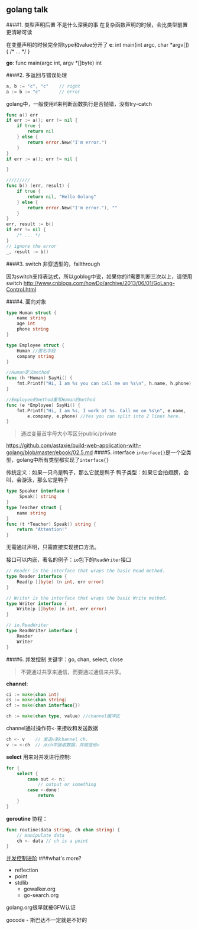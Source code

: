 golang talk
--

####1. 类型声明后置
不是什么深奥的事
在复杂函数声明的时候，会比类型前置更清晰可读

在变量声明的时候完全把type和value分开了
**c**:  int main(int argc, char \*argv[]) { /\* ... \*/ }

**go**: func main(argc int, argv *[]byte) int

####2. 多返回与错误处理
```go
a, b := "c", "c"    // right
a := b := "c"       // error
```

golang中，一般使用if来判断函数执行是否抛错，没有try-catch
```go
func a() err
if err := a(); err != nil {
    if true {
        return nil
    } else {
        return error.New("I'm error.")
    }
}
if err := a(); err != nil {

}

/////////
func b() (err, result) {
    if true {
        return nil, "Hello Golang"
    } else {
        return error.New("I'm error."), ""
    }
}
err, result := b()
if err != nil {
    /* ... */
}
// ignore the error
_, result := b()
```
####3. switch
非穿透型的，fallthrough

因为switch支持表达式，所以goblog中说，如果你的if需要判断三次以上，请使用switch
http://www.cnblogs.com/howDo/archive/2013/06/01/GoLang-Control.html

####4. 面向对象
```go
type Human struct {
    name string
    age int
    phone string
}

type Employee struct {
    Human //匿名字段
    company string
}

//Human定义method
func (h *Human) SayHi() {
    fmt.Printf("Hi, I am %s you can call me on %s\n", h.name, h.phone)
}

//Employee的method重写Human的method
func (e *Employee) SayHi() {
    fmt.Printf("Hi, I am %s, I work at %s. Call me on %s\n", e.name,
        e.company, e.phone) //Yes you can split into 2 lines here.
}
```
> 通过变量首字母大小写区分public/private

https://github.com/astaxie/build-web-application-with-golang/blob/master/ebook/02.5.md
####5. interface
`interface{}`是一个空类型，golang中所有类型都实现了`interface{}`

传统定义：如果一只鸟是鸭子，那么它就是鸭子
鸭子类型：如果它会拍翅膀，会叫，会游泳，那么它是鸭子

```go
type Speaker interface {
     Speak() string
}
type Teacher struct {
    name string
}
func (t *Teacher) Speak() string {
    return "Attention!"
}
```
无需通过声明，只需直接实现接口方法。

接口可以内嵌，著名的例子：`io`包下的`ReadWriter`接口
```go
// Reader is the interface that wraps the basic Read method.
type Reader interface {
    Read(p []byte) (n int, err error)
}

// Writer is the interface that wraps the basic Write method.
type Writer interface {
    Write(p []byte) (n int, err error)
}

// io.ReadWriter
type ReadWriter interface {
    Reader
    Writer
}
```

####6. 并发控制
关键字：go, chan, select, close
> 不要通过共享来通信，而要通过通信来共享。

**channel**:
```go
ci := make(chan int)
cs := make(chan string)
cf := make(chan interface{})

ch := make(chan type, value) //channel缓冲区
```

channel通过操作符`<-`来接收和发送数据
```go
ch <- v    // 发送v到channel ch.
v := <-ch  // 从ch中接收数据，并赋值给v
```
**select** 用来对并发进行控制:
```go
for {
    select {
        case out <- n：
            // output or something
        case <-done：
            return
    }
}
```
**goroutine** 协程：
```go
func routine(data string, ch chan string) {
    // manipulate data
    ch <- data // ch is a point
}
```

[并发控制进阶](http://air.googol.im/2014/03/15/go-concurrency-patterns-pipelines-and-cancellation.html)
###what's more?
- reflection
- point
- stdlib
    - gowalker.org
    - go-search.org

golang.org很早就被GFW认证

gocode - 斯巴达不一定就是不好的
